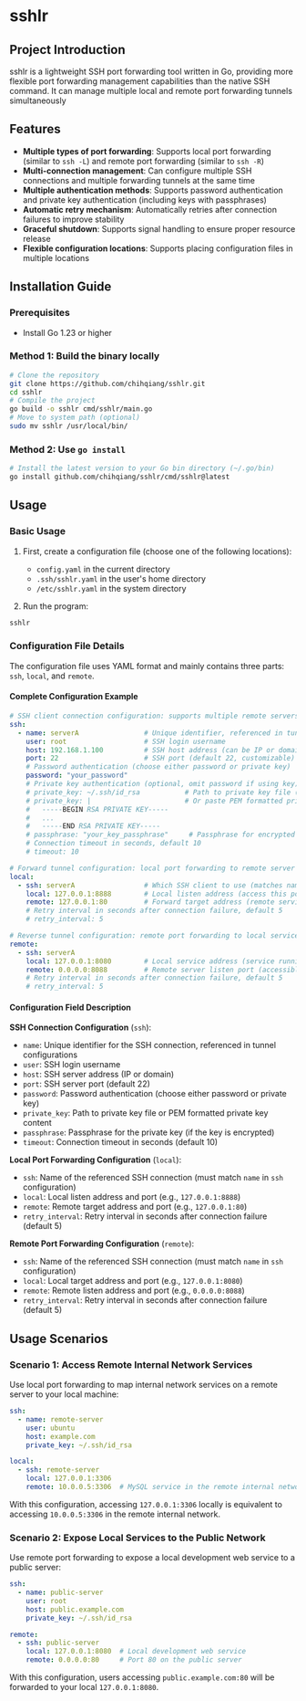 # sshlr

## Project Introduction

sshlr is a lightweight SSH port forwarding tool written in Go, providing more flexible port forwarding management capabilities than the native SSH command. It can manage multiple local and remote port forwarding tunnels simultaneously

## Features

- **Multiple types of port forwarding**: Supports local port forwarding (similar to `ssh -L`) and remote port forwarding (similar to `ssh -R`)
- **Multi-connection management**: Can configure multiple SSH connections and multiple forwarding tunnels at the same time
- **Multiple authentication methods**: Supports password authentication and private key authentication (including keys with passphrases)
- **Automatic retry mechanism**: Automatically retries after connection failures to improve stability
- **Graceful shutdown**: Supports signal handling to ensure proper resource release
- **Flexible configuration locations**: Supports placing configuration files in multiple locations

## Installation Guide

### Prerequisites
- Install Go 1.23 or higher

### Method 1: Build the binary locally

```bash
# Clone the repository
git clone https://github.com/chihqiang/sshlr.git
cd sshlr
# Compile the project
go build -o sshlr cmd/sshlr/main.go
# Move to system path (optional)
sudo mv sshlr /usr/local/bin/
```

### Method 2: Use `go install`

```bash
# Install the latest version to your Go bin directory (~/.go/bin)
go install github.com/chihqiang/sshlr/cmd/sshlr@latest
```

## Usage

### Basic Usage

1. First, create a configuration file (choose one of the following locations):
   - `config.yaml` in the current directory
   - `.ssh/sshlr.yaml` in the user's home directory
   - `/etc/sshlr.yaml` in the system directory

2. Run the program:

```bash
sshlr
```

### Configuration File Details

The configuration file uses YAML format and mainly contains three parts: `ssh`, `local`, and `remote`.

#### Complete Configuration Example

```yaml
# SSH client connection configuration: supports multiple remote servers
ssh:
  - name: serverA                # Unique identifier, referenced in tunnel configurations
    user: root                   # SSH login username
    host: 192.168.1.100          # SSH host address (can be IP or domain)
    port: 22                     # SSH port (default 22, customizable)
    # Password authentication (choose either password or private key)
    password: "your_password"
    # Private key authentication (optional, omit password if using key)
    # private_key: ~/.ssh/id_rsa           # Path to private key file (supports ~ for home directory)
    # private_key: |                       # Or paste PEM formatted private key directly
    #   -----BEGIN RSA PRIVATE KEY-----
    #   ...
    #   -----END RSA PRIVATE KEY-----
    # passphrase: "your_key_passphrase"     # Passphrase for encrypted private key (if any)
    # Connection timeout in seconds, default 10
    # timeout: 10

# Forward tunnel configuration: local port forwarding to remote server (equivalent to ssh -L)
local:
  - ssh: serverA                 # Which SSH client to use (matches name above)
    local: 127.0.0.1:8888        # Local listen address (access this port to forward)
    remote: 127.0.0.1:80         # Forward target address (remote service port, e.g., nginx)
    # Retry interval in seconds after connection failure, default 5
    # retry_interval: 5

# Reverse tunnel configuration: remote port forwarding to local service (equivalent to ssh -R)
remote:
  - ssh: serverA
    local: 127.0.0.1:8080        # Local service address (service running on your machine)
    remote: 0.0.0.0:8088         # Remote server listen port (accessible externally)
    # Retry interval in seconds after connection failure, default 5
    # retry_interval: 5
```

#### Configuration Field Description

**SSH Connection Configuration** (`ssh`):
- `name`: Unique identifier for the SSH connection, referenced in tunnel configurations
- `user`: SSH login username
- `host`: SSH server address (IP or domain)
- `port`: SSH server port (default 22)
- `password`: Password authentication (choose either password or private key)
- `private_key`: Path to private key file or PEM formatted private key content
- `passphrase`: Passphrase for the private key (if the key is encrypted)
- `timeout`: Connection timeout in seconds (default 10)

**Local Port Forwarding Configuration** (`local`):
- `ssh`: Name of the referenced SSH connection (must match `name` in `ssh` configuration)
- `local`: Local listen address and port (e.g., `127.0.0.1:8888`)
- `remote`: Remote target address and port (e.g., `127.0.0.1:80`)
- `retry_interval`: Retry interval in seconds after connection failure (default 5)

**Remote Port Forwarding Configuration** (`remote`):
- `ssh`: Name of the referenced SSH connection (must match `name` in `ssh` configuration)
- `local`: Local target address and port (e.g., `127.0.0.1:8080`)
- `remote`: Remote listen address and port (e.g., `0.0.0.0:8088`)
- `retry_interval`: Retry interval in seconds after connection failure (default 5)

## Usage Scenarios

### Scenario 1: Access Remote Internal Network Services

Use local port forwarding to map internal network services on a remote server to your local machine:

```yaml
ssh:
  - name: remote-server
    user: ubuntu
    host: example.com
    private_key: ~/.ssh/id_rsa

local:
  - ssh: remote-server
    local: 127.0.0.1:3306
    remote: 10.0.0.5:3306  # MySQL service in the remote internal network
```

With this configuration, accessing `127.0.0.1:3306` locally is equivalent to accessing `10.0.0.5:3306` in the remote internal network.

### Scenario 2: Expose Local Services to the Public Network

Use remote port forwarding to expose a local development web service to a public server:

```yaml
ssh:
  - name: public-server
    user: root
    host: public.example.com
    private_key: ~/.ssh/id_rsa

remote:
  - ssh: public-server
    local: 127.0.0.1:8080  # Local development web service
    remote: 0.0.0.0:80     # Port 80 on the public server
```

With this configuration, users accessing `public.example.com:80` will be forwarded to your local `127.0.0.1:8080`.
